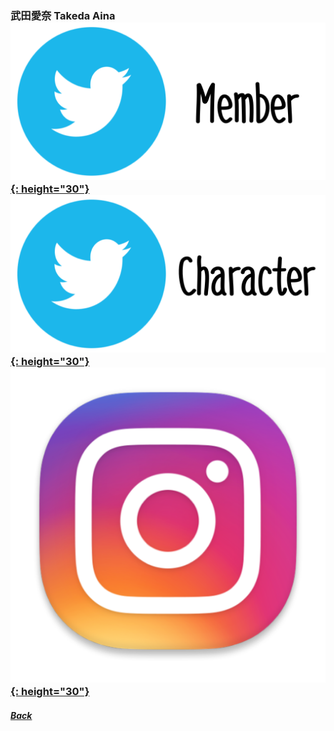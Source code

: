 ### 武田愛奈 Takeda Aina [![twitter_@aina__227](../../../Img/Icon_Twitter_Mem.PNG){: height="30"}](https://twitter.com/aina__227) [![twitter_@_tsubomihiiragi](../../../Img/Icon_Twitter_Char.PNG){: height="30"}](https://twitter.com/_tsubomihiiragi) [![instagram_@___aina35_____](../../../Img/Icon_Instagram.PNG){: height="30"}](https://www.instagram.com/___aina35_____/)
##### [Back](../../../readme.md)
